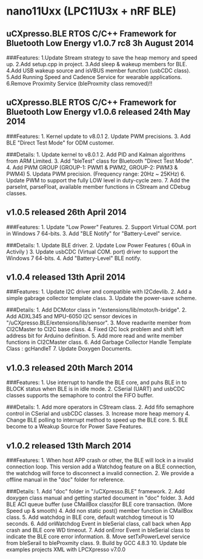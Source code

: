 nano11Uxx (LPC11U3x + nRF BLE)
===============================
uCXpresso.BLE RTOS C/C++ Framework for Bluetooth Low Energy
v1.0.7 rc8 3h August 2014
--------------------------------
###Features:
	1.Update Stream strategy to save the heap memory and speed up. 
	2.Add setup.cpp in project.
	3.Add sleep & wakeup members for BLE.
	4.Add USB wakeup source and isVBUS member function (usbCDC class).
    5.Add Running Speed and Cadence Service for wearable applications.
    6.Remove Proximity Service (bleProxmity class removed)!!

uCXpresso.BLE RTOS C/C++ Framework for Bluetooth Low Energy
v1.0.6 released 24th May 2014
--------------------------------
###Features:
	1. Kernel update to v8.0.1
	2. Update PWM precisions.
	3. Add BLE "Direct Test Mode" for ODM customer.
	
###Details:
	1. Update kernel to v8.0.1
	2. Add PID and Kalman algorithms from ARM Limited.
	3. Add "bleTest" class for Bluetooth "Direct Test Mode". 
	4. Add PWM GROUP (GROUP-1: PWM1 & PWM2, GROUP-2: PWM3 & PWM4)
	5. Updata PWM precision. (Frequency range: 20Hz ~ 25KHz)
	6. Update PWM to support the fully LOW level in duty-cycle zero.
	7. Add the parseInt, parseFloat, available member functions in CStream and CDebug classes.

v1.0.5 released 26th April 2014
--------------------------------
###Features:
	1. Update "Low Power" Features. 
	2. Support Virtual COM. port in Windows 7 64-bits.
	3. Add "BLE Notify" for "Battery-Level" service.
	
###Details:
	1. Update BLE driver.
	2. Update Low Power Features ( 60uA in Activily )
	3. Update usbCDC (Virtual COM. port) driver to support the Windows 7 64-bits.
	4. Add "Battery-Level" BLE notify.

v1.0.4 released 13th April 2014
--------------------------------
###Features:
	1. Update I2C driver and compatible with I2Cdevlib.
	2. Add a simple gabrage collector template class.
	3. Update the power-save scheme.

###Details:
	1. Add DCMotor class in "/extensions/lib/motor/h-bridge".
	2. Add ADXL345 and MPU-6050 I2C sensor devices in "/uCXpresso.BLE/extensions/lib/sensor".
	3. Move readwrite member from CI2CMaster to CI2C base class.
	4. Fixed I2C lock problem and shift left address bit for Arduino definition.
	5. Add more read and write member functions in CI2CMaster class.
	6. Add Garbage Collector Handle Template Class : gcHandleT<CType>
	7. Update Doxygen Documents.


v1.0.3 released 20th March 2014
--------------------------------	
###Features:
	1. Use interrupt to handle the BLE core, and puhs BLE in to BLOCK status when BLE is in idle mode.
	2. CSerial (UART) and usbCDC classes supports the semaphore to control the FIFO buffer.

###Details:
	1. Add more operators in CStream class.
	2. Add fifo semaphore control in CSerial and usbCDC classes.
	3. Increase more heap memory
	4. Change BLE polling to interrupt method to speed up the BLE core.
	5. BLE become to a Weakup Source for Power Save Features.


v1.0.2 released 13th March 2014
--------------------------------
###Features:
	1. When host APP crash or other, the BLE will lock in a invalid connection loop.
	   This version add a Watchdog feature on a BLE connection, 
	   the watchdog will force to disconnect a invalid connection.
	2. We provide a offline manual in the "doc" folder for reference.
	
###Details:
	1. Add "doc" folder in "/uCXpresso.BLE" framework.
	2. Add doxygen class manual and getting started document in "doc" folder.
    3. Add BLE ACI queue buffer (use CMailBox class)for BLE core transaction. (More Speed up & smooth)
    4. Add non static post() member function in CMailBox class.
    5. Add watchdog in BLE core, default watchdog timeout is 10 seconds.
    6. Add onWatchdog Event in bleSerial class, call back when App crash and BLE core WD timeout.
    7. Add onError Event in bleSerial class to indicate the BLE core error information.
    8. Move setTxPowerLevel service from bleSerail to bleProxmity class.
    9. Build by GCC 4.8.3 
	10. Update ble examples projects XML with LPCXpresso v7.0.0 
